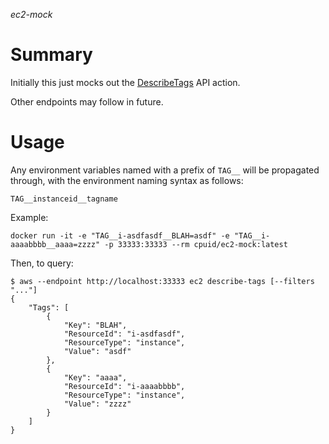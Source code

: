*ec2-mock*

# Summary

Initially this just mocks out the [DescribeTags](https://docs.aws.amazon.com/AWSEC2/latest/APIReference/API_DescribeTags.html) API action.

Other endpoints may follow in future.

# Usage

Any environment variables named with a prefix of `TAG__` will be propagated through, with the environment naming syntax as follows:

`TAG__instanceid__tagname`

Example:

```
docker run -it -e "TAG__i-asdfasdf__BLAH=asdf" -e "TAG__i-aaaabbbb__aaaa=zzzz" -p 33333:33333 --rm cpuid/ec2-mock:latest
```

Then, to query:

```
$ aws --endpoint http://localhost:33333 ec2 describe-tags [--filters "..."]
{
    "Tags": [
        {
            "Key": "BLAH",
            "ResourceId": "i-asdfasdf",
            "ResourceType": "instance",
            "Value": "asdf"
        },
        {
            "Key": "aaaa",
            "ResourceId": "i-aaaabbbb",
            "ResourceType": "instance",
            "Value": "zzzz"
        }
    ]
}
```
